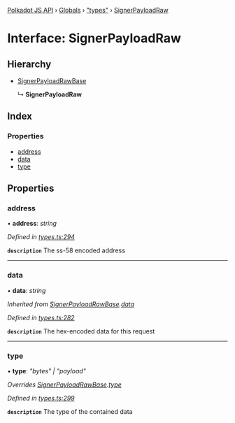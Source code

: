 [Polkadot JS API](../README.md) › [Globals](../globals.md) › ["types"](../modules/_types_.md) › [SignerPayloadRaw](_types_.signerpayloadraw.md)

# Interface: SignerPayloadRaw

## Hierarchy

* [SignerPayloadRawBase](_types_.signerpayloadrawbase.md)

  ↳ **SignerPayloadRaw**

## Index

### Properties

* [address](_types_.signerpayloadraw.md#address)
* [data](_types_.signerpayloadraw.md#data)
* [type](_types_.signerpayloadraw.md#type)

## Properties

###  address

• **address**: *string*

*Defined in [types.ts:294](https://github.com/polkadot-js/api/blob/022c7ea645/packages/types/src/types.ts#L294)*

**`description`** The ss-58 encoded address

___

###  data

• **data**: *string*

*Inherited from [SignerPayloadRawBase](_types_.signerpayloadrawbase.md).[data](_types_.signerpayloadrawbase.md#data)*

*Defined in [types.ts:282](https://github.com/polkadot-js/api/blob/022c7ea645/packages/types/src/types.ts#L282)*

**`description`** The hex-encoded data for this request

___

###  type

• **type**: *"bytes" | "payload"*

*Overrides [SignerPayloadRawBase](_types_.signerpayloadrawbase.md).[type](_types_.signerpayloadrawbase.md#optional-type)*

*Defined in [types.ts:299](https://github.com/polkadot-js/api/blob/022c7ea645/packages/types/src/types.ts#L299)*

**`description`** The type of the contained data
